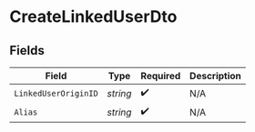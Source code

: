 # CreateLinkedUserDto


## Fields

| Field                | Type                 | Required             | Description          |
| -------------------- | -------------------- | -------------------- | -------------------- |
| `LinkedUserOriginID` | *string*             | :heavy_check_mark:   | N/A                  |
| `Alias`              | *string*             | :heavy_check_mark:   | N/A                  |